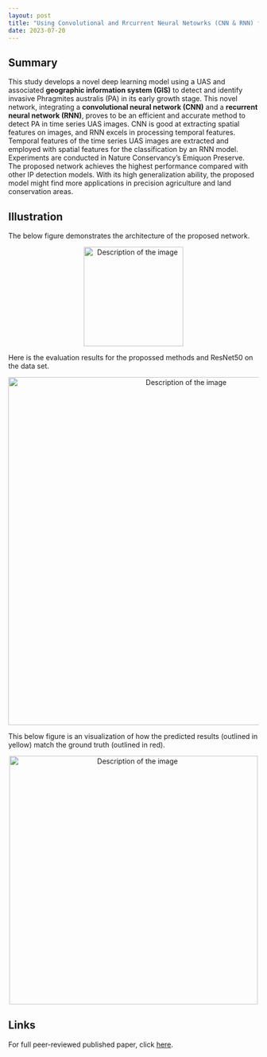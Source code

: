 ```yaml
---
layout: post
title: "Using Convolutional and Rrcurrent Neural Netowrks (CNN & RNN) for Invasive Plants Detection"
date: 2023-07-20
---
```


## Summary
This study develops a novel deep learning model using a UAS and associated
**geographic information system (GIS)** to detect and identify invasive Phragmites australis (PA) in its early growth stage.
This novel network, integrating a **convolutional neural network (CNN)** and a **recurrent neural network (RNN)**, proves to be
an efficient and accurate method to detect PA in time series UAS images. CNN is good at extracting spatial features on
images, and RNN excels in processing temporal features. Temporal features of the time series UAS images are extracted
and employed with spatial features for the classification by an RNN model. Experiments are conducted in Nature Conservancy’s
Emiquon Preserve. The proposed network achieves the highest performance compared with other IP detection
models. With its high generalization ability, the proposed model might find more applications in precision agriculture and
land conservation areas.


## Illustration

The below figure demonstrates the architecture of the proposed network.

<div style="text-align:center">
  <img src="https://yun-zhao.github.io/Proj_File/Novel_CNN-1.png" alt="Description of the image" width="200">
</div>


Here is the evaluation results for the propossed methods and ResNet50 on the data set.

<div style="text-align:center">
  <img src="https://yun-zhao.github.io/Proj_File/Novel_CNN-2.png" alt="Description of the image" width="700">
</div>

This below figure is an visualization of how the predicted results (outlined in yellow) match the ground truth (outlined in red).

<div style="text-align:center">
  <img src="https://yun-zhao.github.io/Proj_File/Novel_CNN-3.PNG" alt="Description of the image" width="500">
</div>


## Links

For full peer-reviewed published paper, click [here](https://github.com). 
